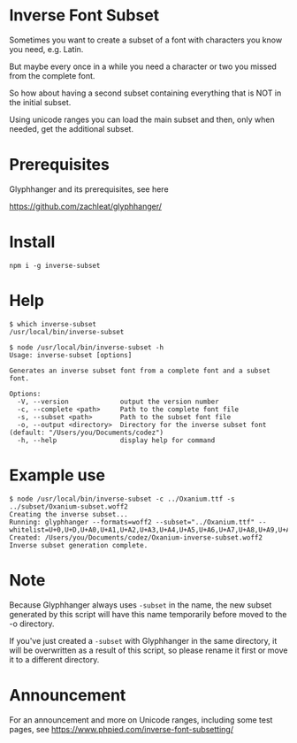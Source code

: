 # Inverse Font Subset

Sometimes you want to create a subset of a font with characters you know you need, e.g. Latin.

But maybe every once in a while you need a character or two you missed from the complete font.

So how about having a second subset containing everything that is NOT in the initial subset.

Using unicode ranges you can load the main subset and then, only when needed, get the additional subset.

# Prerequisites

Glyphhanger and its prerequisites, see here

https://github.com/zachleat/glyphhanger/

# Install 

```
npm i -g inverse-subset
```

# Help

```
$ which inverse-subset
/usr/local/bin/inverse-subset

$ node /usr/local/bin/inverse-subset -h
Usage: inverse-subset [options]

Generates an inverse subset font from a complete font and a subset font.

Options:
  -V, --version             output the version number
  -c, --complete <path>     Path to the complete font file
  -s, --subset <path>       Path to the subset font file
  -o, --output <directory>  Directory for the inverse subset font (default: "/Users/you/Documents/codez")
  -h, --help                display help for command
```

# Example use
```
$ node /usr/local/bin/inverse-subset -c ../Oxanium.ttf -s ../subset/Oxanium-subset.woff2
Creating the inverse subset...
Running: glyphhanger --formats=woff2 --subset="../Oxanium.ttf" --whitelist=U+0,U+D,U+A0,U+A1,U+A2,U+A3,U+A4,U+A5,U+A6,U+A7,U+A8,U+A9,U+AA,U+AB,U+AC,U+AD,U+AE,U+AF,U+B0,U+B1,U+B2,U+B3,U+B4,U+B5,U+B6,U+B7,U+B8,U+B9,U+BA,U+BB,U+BC,U+BD,U+BE,U+BF,U+C0,U+C1,U+C2,U+C3,U+C4,U+C5,U+C6,U+C7,U+C8,U+C9,U+CA,U+CB,U+CC,U+CD,U+CE,U+CF,U+D0,U+D1,U+D2,U+D3,U+D4,U+D5,U+D6,U+D7,U+D8,U+D9,U+DA,U+DB,U+DC,U+DD,U+DE,U+DF,U+E0,U+E1,U+E2,U+E3,U+E4,U+E5,U+E6,U+E7,U+E8,U+E9,U+EA,U+EB,U+EC,U+ED,U+EE,U+EF,U+F0,U+F1,U+F2,U+F3,U+F4,U+F5,U+F6,U+F7,U+F8,U+F9,U+FA,U+FB,U+FC,U+FD,U+FE,U+FF,U+100,U+101,U+102,U+103,U+104,U+105,U+106,U+107,U+10C,U+10D,U+10E,U+10F,U+110,U+111,U+112,U+113,U+116,U+117,U+118,U+119,U+11A,U+11B,U+11E,U+11F,U+122,U+123,U+12A,U+12B,U+12E,U+12F,U+130,U+131,U+136,U+137,U+139,U+13A,U+13B,U+13C,U+13D,U+13E,U+141,U+142,U+143,U+144,U+145,U+146,U+147,U+148,U+14C,U+14D,U+150,U+151,U+152,U+153,U+154,U+155,U+156,U+157,U+158,U+159,U+15A,U+15B,U+15E,U+15F,U+160,U+161,U+162,U+163,U+164,U+165,U+16A,U+16B,U+16E,U+16F,U+170,U+171,U+172,U+173,U+178,U+179,U+17A,U+17B,U+17C,U+17D,U+17E,U+192,U+218,U+219,U+21A,U+21B,U+237,U+2C6,U+2C7,U+2C9,U+2D8,U+2D9,U+2DA,U+2DB,U+2DC,U+2DD,U+300,U+301,U+302,U+303,U+304,U+306,U+307,U+308,U+30A,U+30B,U+30C,U+326,U+327,U+328,U+3C0,U+1E9E,U+2013,U+2014,U+2018,U+2019,U+201A,U+201C,U+201D,U+201E,U+2020,U+2021,U+2022,U+2026,U+2030,U+2039,U+203A,U+2044,U+2070,U+2074,U+2080,U+2081,U+2082,U+2083,U+2084,U+20AC,U+20BA,U+20BD,U+2113,U+2122,U+2126,U+212E,U+2202,U+2206,U+220F,U+2211,U+2212,U+2215,U+2219,U+221A,U+221E,U+222B,U+2248,U+2260,U+2264,U+2265,U+25CA,U+F000,U+FB01,U+FB02
Created: /Users/you/Documents/codez/Oxanium-inverse-subset.woff2
Inverse subset generation complete.
```
# Note

Because Glyphhanger always uses `-subset` in the name, the new subset generated by this script will have this name temporarily before moved to the -o directory.

If you've just created a `-subset` with Glyphhanger in the same directory, it will be overwritten as a result of this script, so please rename it first or move it to a different directory.


# Announcement

For an announcement and more on Unicode ranges, including some test pages, see
https://www.phpied.com/inverse-font-subsetting/